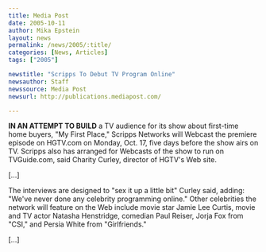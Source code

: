 ```yaml
---
title: Media Post
date: 2005-10-11
author: Mika Epstein
layout: news
permalink: /news/2005/:title/
categories: [News, Articles]
tags: ["2005"]

newstitle: "Scripps To Debut TV Program Online"
newsauthor: Staff  
newssource: Media Post  
newsurl: http://publications.mediapost.com/  

---
```

**IN AN ATTEMPT TO BUILD** a TV audience for its show about first-time home buyers, "My First Place," Scripps Networks will Webcast the premiere episode on HGTV.com on Monday, Oct. 17, five days before the show airs on TV. Scripps also has arranged for Webcasts of the show to run on TVGuide.com, said Charity Curley, director of HGTV's Web site.

[...]

The interviews are designed to "sex it up a little bit" Curley said, adding: "We've never done any celebrity programming online." Other celebrities the network will feature on the Web include movie star Jamie Lee Curtis, movie and TV actor Natasha Henstridge, comedian Paul Reiser, Jorja Fox from "CSI," and Persia White from "Girlfriends."

[...]

